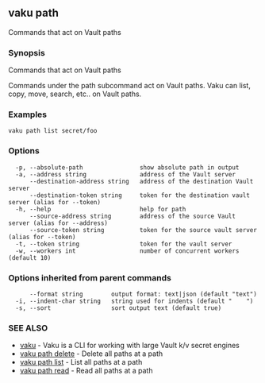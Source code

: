 ## vaku path

Commands that act on Vault paths

### Synopsis

Commands that act on Vault paths

Commands under the path subcommand act on Vault paths. Vaku can list,
copy, move, search, etc.. on Vault paths.

### Examples

```
vaku path list secret/foo
```

### Options

```
  -p, --absolute-path                show absolute path in output
  -a, --address string               address of the Vault server
      --destination-address string   address of the destination Vault server
      --destination-token string     token for the destination vault server (alias for --token)
  -h, --help                         help for path
      --source-address string        address of the source Vault server (alias for --address)
      --source-token string          token for the source vault server (alias for --token)
  -t, --token string                 token for the vault server
  -w, --workers int                  number of concurrent workers (default 10)
```

### Options inherited from parent commands

```
      --format string        output format: text|json (default "text")
  -i, --indent-char string   string used for indents (default "    ")
  -s, --sort                 sort output text (default true)
```

### SEE ALSO

* [vaku](vaku.md)	 - Vaku is a CLI for working with large Vault k/v secret engines
* [vaku path delete](vaku_path_delete.md)	 - Delete all paths at a path
* [vaku path list](vaku_path_list.md)	 - List all paths at a path
* [vaku path read](vaku_path_read.md)	 - Read all paths at a path

